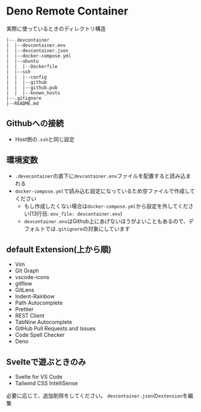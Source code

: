 # Deno Remote Container

実際に使っているときのディレクトリ構造

```
|--.devcontainer
|  |--devcontainer.env
|  |--devcontainer.json
|  |--docker-compose.yml
|  |--ubuntu
|  |  |--Dockerfile
|  |--ssh
|  |  |--config
|  |  |--github
|  |  |--github.pub
|  |  |--known_hosts
|--.gitignore
|--README.md
```



## Githubへの接続
- Host側の`.ssh`と同じ設定


## 環境変数
- `.devecontainer`の直下に`devcontainer.env`ファイルを配置すると読み込まれる
- `docker-compose.yml`で読み込む設定になっているため空ファイルで作成してください
    - もし作成したくない場合は`docker-compose.yml`から設定を外してください(13行目: `env_file: devcontainer.env`)
    - `devcontainer.env`はGithub上にあげないほうがよいこともあるので、デフォルトでは`.gitignore`の対象にしています

## default Extension(上から順)
- Vim
- Git Graph
- vscode-icons
- gitflow
- GitLens
- Indent-Rainbow
- Path Autocomplete
- Prettier
- REST Client
- TabNine Autocomplete
- GitHub Pull Requests and Issues
- Code Spell Checker
- Deno

## Svelteで遊ぶときのみ
- Svelte for VS Code
- Tailwind CSS IntelliSense


必要に応じて、追加削除をしてください。
`devcontainer.json`の`extension`を編集
